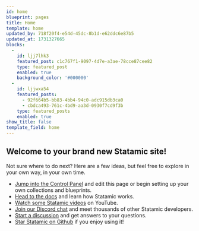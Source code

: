 ```yaml
---
id: home
blueprint: pages
title: Home
template: home
updated_by: 718f20f4-e54d-45dc-8b1d-e62ddc6e87b5
updated_at: 1731327665
blocks:
  -
    id: ljj7lhk3
    featured_post: c1c767f1-9097-4d7e-a3ae-78cce87cee82
    type: featured_post
    enabled: true
    background_color: '#000000'
  -
    id: ljjwxa54
    featured_posts:
      - 92f664b5-bb83-4bb4-94c0-adc915db3ca0
      - cbdca493-761c-4bd9-aa3d-0930f7cd9f3b
    type: featured_posts
    enabled: true
show_title: false
template_field: home
---
```

## Welcome to your brand new Statamic site!

Not sure where to do next? Here are a few ideas, but feel free to explore in your own way, in your own time.

- [Jump into the Control Panel](/cp) and edit this page or begin setting up your own collections and blueprints.
- [Head to the docs](https://statamic.dev) and learn how Statamic works.
- [Watch some Statamic videos](https://youtube.com/statamic) on YouTube.
- [Join our Discord chat](https://statamic.com/discord) and meet thousands of other Statamic developers.
- [Start a discussion](https://github.com/statamic/cms/discussions) and get answers to your questions.
- [Star Statamic on Github](https://github.com/statamic/cms) if you enjoy using it!
